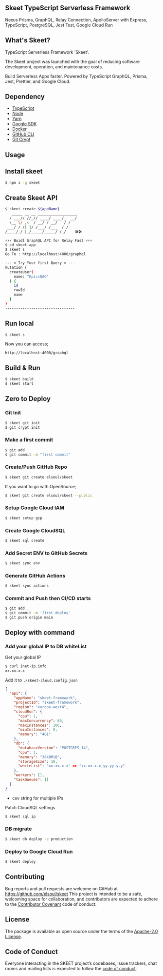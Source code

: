 ## Skeet TypeScript Serverless Framework

Nexus Prisma, GraphQL, Relay Connection, ApolloServer with Express, TypeScript, PostgreSQL, Jest Test, Google Cloud Run

## What's Skeet?

TypeScript Serverless Framework 'Skeet'.

The Skeet project was launched with the goal of reducing software development, operation, and maintenance costs.

Build Serverless Apps faster.
Powered by TypeScript GraphQL, Prisma, Jest, Prettier, and Google Cloud.

## Dependency

- [TypeScript](https://www.typescriptlang.org/)
- [Node](https://nodejs.org/)
- [Yarn](https://yarnpkg.com/)
- [Google SDK](https://cloud.google.com/sdk/docs)
- [Docker](https://www.docker.com/)
- [GitHub CLI](https://cli.github.com/)
- [Git Crypt](https://github.com/AGWA/git-crypt)

## Usage

## Install skeet

```bash
$ npm i -g skeet
```

## Create Skeet API

```bash
$ skeet create ${appName}
   _____ __ __ __________________
  / ___// //_// ____/ ____/_  __/
  \__ \/ ,<  / __/ / __/   / /
 ___/ / /| |/ /___/ /___  / /
/____/_/ |_/_____/_____/ /_/    🛠️🛠️

⚡⚡⚡ Buidl GraphQL API for Relay Fast ⚡⚡⚡
$ cd skeet-app
$ skeet s
Go To : http://localhost:4000/graphql

--- ✡ Try Your first Query ✡ ---
mutation {
  createUser(
    name: "EpicsDAO"
  ) {
    id
    rawId
    name
  }
}
--------------------------------
```

## Run local

```bash
$ skeet s
```

Now you can access;

`http://localhost:4000/graphql`

## Build & Run

```bash
$ skeet build
$ skeet start
```

## Zero to Deploy

### Git Init

```bash
$ skeet git init
$ git crypt init
```

### Make a first commit

```bash
$ git add .
$ git commit -m "first commit"
```

### Create/Push GitHub Repo

```bash
$ skeet git create elsoul/skeet
```

If you want to go with OpenSource;

```bash
$ skeet git create elsoul/skeet --public
```

### Setup Google Cloud IAM

```bash
$ skeet setup gcp
```

### Create Google CloudSQL

```bash
$ skeet sql create
```

### Add Secret ENV to GitHub Secrets

```bash
$ skeet sync env
```

### Generate GitHub Actions

```bash
$ skeet sync actions
```

### Commit and Push then CI/CD starts

```bash
$ git add .
$ git commit -m 'first deploy'
$ git push origin main
```

## Deploy with command

### Add your global IP to DB whiteList

Get your global IP

```bash
$ curl inet-ip.info
xx.xx.x.x
```

Add it to `./skeet-cloud.config.json`

```json
{
  "api": {
    "appName": "skeet-framework",
    "projectId": "skeet-framework",
    "region": "europe-west4",
    "cloudRun": {
      "cpu": 1,
      "maxConcurrency": 80,
      "maxInstances": 100,
      "minInstances": 0,
      "memory": "4Gi"
    },
    "db": {
      "databaseVersion": "POSTGRES_14",
      "cpu": 1,
      "memory": "3840MiB",
      "storageSize": 10,
      "whiteList": "xx.xx.x.x" or "xx.xx.x.x,yy.yy.y.y"
    },
    "workers": [],
    "taskQueues": []
  }
}
```

- csv string for multiple IPs

Patch CloudSQL settings

```bash
$ skeet sql ip
```

### DB migrate

```bash
$ skeet db deploy -e production
```

### Deploy to Google Cloud Run

```bash
$ skeet deploy
```

## Contributing

Bug reports and pull requests are welcome on GitHub at https://github.com/elsoul/skeet This project is intended to be a safe, welcoming space for collaboration, and contributors are expected to adhere to the [Contributor Covenant](http://contributor-covenant.org) code of conduct.

## License

The package is available as open source under the terms of the [Apache-2.0 License](https://www.apache.org/licenses/LICENSE-2.0).

## Code of Conduct

Everyone interacting in the SKEET project’s codebases, issue trackers, chat rooms and mailing lists is expected to follow the [code of conduct](https://github.com/elsoul/skeet-api/blob/master/CODE_OF_CONDUCT.md).
